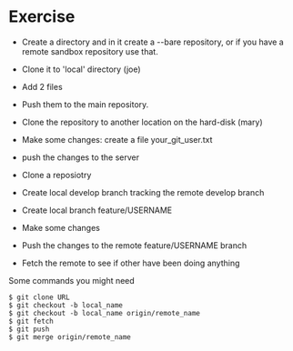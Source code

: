 # Exercise

* Create a directory and in it create a --bare repository, or if you have a remote sandbox repository use that.
* Clone it to 'local' directory (joe)
* Add 2 files
* Push them to the main repository.
* Clone the repository to another location on the hard-disk (mary)
* Make some changes: create a file your_git_user.txt
* push the changes to the server


* Clone a reposiotry
* Create local develop branch tracking the remote develop branch
* Create local branch feature/USERNAME
* Make some changes
* Push the changes to the remote feature/USERNAME  branch
* Fetch the remote to see if other have been doing anything


Some  commands you might need


```
$ git clone URL
$ git checkout -b local_name
$ git checkout -b local_name origin/remote_name
$ git fetch
$ git push
$ git merge origin/remote_name
```


